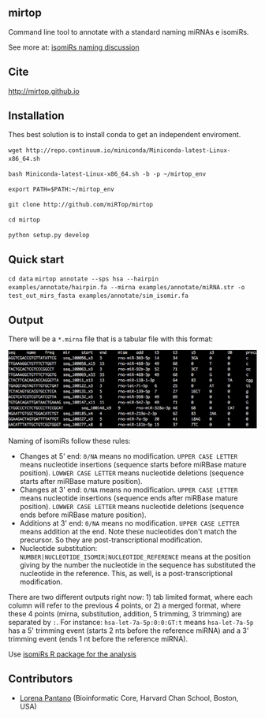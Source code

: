 mirtop
---------

Command line tool to annotate with a standard naming miRNAs e isomiRs.

See more at: [isomiRs naming discussion](https://github.com/miRTop/incubator/blob/master/isomirs/isomir_naming.md)

Cite
---------

http://mirtop.github.io

Installation
------------
Thes best solution is to install conda to get an independent enviroment.

`wget http://repo.continuum.io/miniconda/Miniconda-latest-Linux-x86_64.sh`

`bash Miniconda-latest-Linux-x86_64.sh -b -p ~/mirtop_env`

`export PATH=$PATH:~/mirtop_env`

`git clone http://github.com/miRTop/mirtop`

`cd mirtop`

`python setup.py develop`

Quick start
-----------

`cd data`
`mirtop annotate --sps hsa --hairpin examples/annotate/hairpin.fa --mirna examples/annotate/miRNA.str -o test_out_mirs_fasta examples/annotate/sim_isomir.fa`

Output
------

There will be a `*.mirna` file that is a tabular file with this format:

![](docs/figures/output.png)

Naming of isomiRs follow these rules:

* Changes at 5' end: ``0/NA`` means no modification. ``UPPER CASE LETTER`` means nucleotide insertions (sequence starts before miRBase mature position). ``LOWWER CASE LETTER`` means nucleotide deletions (sequence starts after miRBase mature position).
* Changes at 3' end: ``0/NA`` means no modification. ``UPPER CASE LETTER`` means nucleotide insertions (sequence ends after miRBase mature position). ``LOWWER CASE LETTER`` means nucleotide deletions (sequence ends before miRBase mature position).
* Additions at 3' end: ``0/NA`` means no modification. ``UPPER CASE LETTER`` means addition at the end. Note these nucleotides don't match the precursor. So they are post-transcriptional modification.
* Nucleotide substitution: ``NUMBER|NUCLEOTIDE_ISOMIR|NUCLEOTIDE_REFERENCE`` means at the position giving by the number the nucleotide in the sequence has substituted the nucleotide in the reference. This, as well, is a post-transcriptional modification.

There are two different outputs right now: 1) tab limited format, where each column will refer to the previous 4 points, or 2) a merged format, where these 4 points (mirna, substitution, addition, 5 trimming, 3 trimming) are separated by ``:``. For instance: ``hsa-let-7a-5p:0:0:GT:t`` means ``hsa-let-7a-5p`` has a 5' trimming event (starts 2 nts before the reference miRNA) and a 3' trimming event (ends 1 nt before the reference miRNA).


Use [isomiRs R package for the analysis](http://bioconductor.org/packages/3.5/bioc/html/isomiRs.html)

Contributors
------------

* [Lorena Pantano](https://github.com/lpantano) (Bioinformatic Core, Harvard Chan School, Boston, USA)

